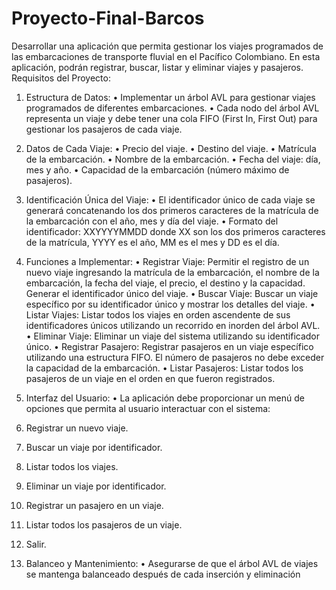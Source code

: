 # Proyecto-Final-Barcos

Desarrollar una aplicación que permita gestionar los viajes programados de las embarcaciones de 
transporte fluvial en el Pacífico Colombiano. En esta aplicación, podrán registrar, buscar, listar y 
eliminar viajes y pasajeros.
Requisitos del Proyecto:

1. Estructura de Datos:
• Implementar un árbol AVL para gestionar viajes programados de diferentes
embarcaciones.
• Cada nodo del árbol AVL representa un viaje y debe tener una cola FIFO (First In, 
First Out) para gestionar los pasajeros de cada viaje.

2. Datos de Cada Viaje:
• Precio del viaje.
• Destino del viaje.
• Matrícula de la embarcación.
• Nombre de la embarcación.
• Fecha del viaje: día, mes y año.
• Capacidad de la embarcación (número máximo de pasajeros).

3. Identificación Única del Viaje:
• El identificador único de cada viaje se generará concatenando los dos primeros 
caracteres de la matrícula de la embarcación con el año, mes y día del viaje.
• Formato del identificador: XXYYYYMMDD donde XX son los dos primeros 
caracteres de la matrícula, YYYY es el año, MM es el mes y DD es el día.

4. Funciones a Implementar:
• Registrar Viaje: Permitir el registro de un nuevo viaje ingresando la matrícula de 
la embarcación, el nombre de la embarcación, la fecha del viaje, el precio, el destino 
y la capacidad. Generar el identificador único del viaje.
• Buscar Viaje: Buscar un viaje específico por su identificador único y mostrar los 
detalles del viaje.
• Listar Viajes: Listar todos los viajes en orden ascendente de sus identificadores 
únicos utilizando un recorrido en inorden del árbol AVL.
• Eliminar Viaje: Eliminar un viaje del sistema utilizando su identificador único.
• Registrar Pasajero: Registrar pasajeros en un viaje específico utilizando una 
estructura FIFO. El número de pasajeros no debe exceder la capacidad de la 
embarcación.
• Listar Pasajeros: Listar todos los pasajeros de un viaje en el orden en que fueron 
registrados.

5. Interfaz del Usuario:
• La aplicación debe proporcionar un menú de opciones que permita al usuario 
interactuar con el sistema:
1. Registrar un nuevo viaje.
2. Buscar un viaje por identificador.
3. Listar todos los viajes.
4. Eliminar un viaje por identificador.
5. Registrar un pasajero en un viaje.
6. Listar todos los pasajeros de un viaje.
7. Salir.
   
6. Balanceo y Mantenimiento:
• Asegurarse de que el árbol AVL de viajes se mantenga balanceado después de 
cada inserción y eliminación
